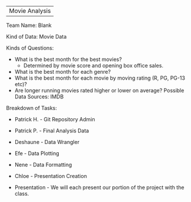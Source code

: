 <table width="100%"><tr><td align="center">Movie Analysis</td></tr></table>

Team Name: Blank

Kind of Data: Movie Data

Kinds of Questions:
  * What is the best month for the best movies?
    * Determined by movie score and opening box office sales.
  * What is the best month for each genre?
  * What is the best month for each movie by moving rating (R, PG, PG-13 etc)?
  * Are longer running movies rated higher or lower on average?
Possible Data Sources: IMDB

Breakdown of Tasks:
  * Patrick H. - Git Repository Admin
  * Patrick P. - Final Analysis Data
  * Deshaune - Data Wrangler
  * Efe - Data Plotting
  * Nene - Data Formatting
  * Chloe - Presentation Creation
  
  * Presentation - We will each present our portion of the project with the class.
